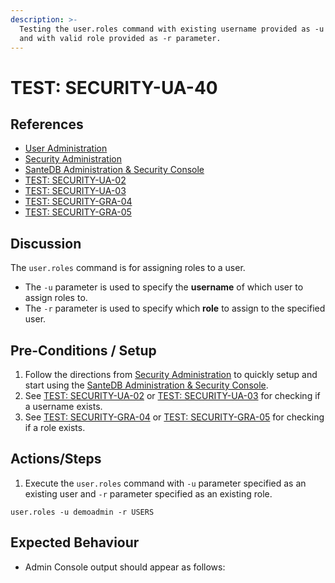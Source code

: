 ```yaml
---
description: >-
  Testing the user.roles command with existing username provided as -u parameter
  and with valid role provided as -r parameter.
---
```


# TEST: SECURITY-UA-40

## References

* [User Administration](../../../../../operations/host-administration/santedb-icdr-admin-console/user-administration.md)
* [Security Administration](../../../../../operations/security-administration/#demo-environment) 
* [SanteDB Administration & Security Console](../../../../../operations/host-administration/santedb-icdr-admin-console/)
* [TEST: SECURITY-UA-02](test-security-ua-02.md)
* [TEST: SECURITY-UA-03](test-security-ua-03.md)
* [TEST: SECURITY-GRA-04](../group-role-administration/test-security-gra-04.md)
* [TEST: SECURITY-GRA-05](../group-role-administration/test-security-gra-05.md)

## Discussion

The `user.roles` command is for assigning roles to a user. 

* The `-u` parameter is used to specify the **username** of which user to assign roles to. 
* The `-r` parameter is used to specify which **role** to assign to the specified user.

## Pre-Conditions / Setup

1. Follow the directions from [Security Administration](../../../../../operations/security-administration/#demo-environment) to quickly setup and start using the [SanteDB Administration & Security Console](../../../../../operations/host-administration/santedb-icdr-admin-console/).
2. See [TEST: SECURITY-UA-02](test-security-ua-02.md) or [TEST: SECURITY-UA-03](test-security-ua-03.md) for checking if a username exists.
3. See [TEST: SECURITY-GRA-04](../group-role-administration/test-security-gra-04.md) or [TEST: SECURITY-GRA-05](../group-role-administration/test-security-gra-05.md) for checking if a role exists.

## Actions/Steps

1.  Execute the `user.roles` command with `-u` parameter specified as an existing user and `-r` parameter specified as an existing role.

```text
user.roles -u demoadmin -r USERS
```

## Expected Behaviour

* Admin Console output should appear as follows:

```text

```

